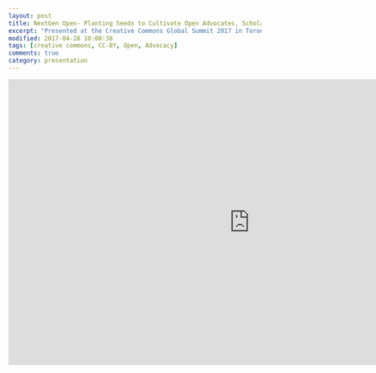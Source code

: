 ```yaml
---
layout: post
title: NextGen Open- Planting Seeds to Cultivate Open Advocates, Scholars, and Creators
excerpt: "Presented at the Creative Commons Global Summit 2017 in Toronto, ON, Canada"
modified: 2017-04-28 10:00:38
tags: [creative commons, CC-BY, Open, Advocacy]
comments: true
category: presentation
---
```


<iframe src="https://docs.google.com/presentation/d/e/2PACX-1vTFBrWInhPalJNBUHdYHPEZJNsW6nVDC88Q1N5iGihsN5iRALsya8WP38Hw-3gasC9MLHj3FSlP82RY/embed?start=false&loop=false&delayms=3000" frameborder="0" width="960" height="569" allowfullscreen="true" mozallowfullscreen="true" webkitallowfullscreen="true"></iframe>
